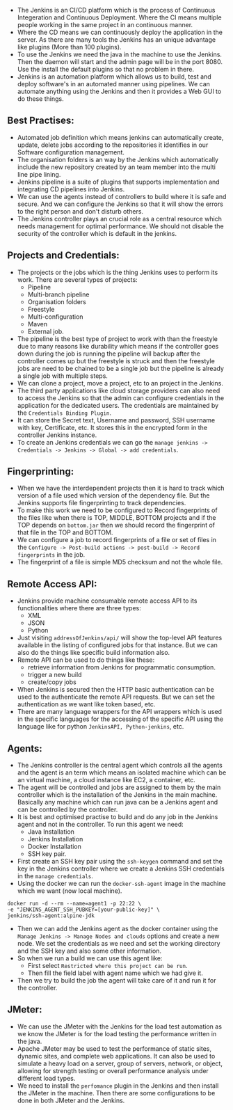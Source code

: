 - The Jenkins is an CI/CD platform which is the process of Continuous Integeration and Continuous Deployment. Where the CI means multiple people working in the same project in an continuous manner.
- Where the CD means we can continuously deploy the application in the server. As there are many tools the Jenkins has an unique advantage like plugins (More than 100 plugins). 
- To use the Jenkins we need the java in the machine to use the Jenkins. Then the daemon will start and the admin page will be in the port 8080. Use the install the default plugins so that no problem in there.
- Jenkins is an automation platform which allows us to build, test and deploy software's in an automated manner using pipelines. We can automate anything using the Jenkins and then it provides a Web GUI to do these things. 
## Best Practises:
- Automated job definition which means jenkins can automatically create, update, delete jobs according to the repositories it identifies in our Software configuration management.
- The organisation folders is an way by the Jenkins which automatically include the new repository created by an team member into the multi line pipe lining.
- Jenkins pipeline is a suite of plugins that supports implementation and integrating CD  pipelines into Jenkins.
- We can use the agents instead of controllers to build where it is safe and secure. And we can configure the Jenkins so that it will show the errors to the right person and don't disturb others.
- The Jenkins controller plays an crucial role as a central resource which needs management for optimal performance. We should not disable the security of the controller which is default in the jenkins.
## Projects and Credentials:
- The projects or the jobs which is the thing Jenkins uses to perform its work. There are several types of projects:
	- Pipeline
	- Multi-branch pipeline
	- Organisation folders
	- Freestyle
	- Multi-configuration
	- Maven
	- External job.
- The pipeline is the best type of project to work with than the freestyle due to many reasons like durability which means if the controller goes down during the job is running the pipeline will backup after the controller comes up but the freestyle is struck and then the freestyle jobs are need to be chained to be a single job but the pipeline is already a single job with multiple steps.
- We can clone a project, move a project, etc to an project in the Jenkins.  
- The third party applications like cloud storage providers can also need to access the Jenkins so that the admin can configure credentials in the application for the dedicated users. The credentials are maintained by the `Credentials Binding Plugin`.
- It can store the Secret text, Username and password, SSH username with key, Certificate, etc. It stores this in the encrypted form in the controller Jenkins instance.
- To create an Jenkins credentials we can go the `manage jenkins -> Credentials -> Jenkins -> Global -> add credentials`.
## Fingerprinting:
- When we have the interdependent projects then it is hard to track which version of a file used which version of the dependency file. But the Jenkins supports file fingerprinting to track dependencies.
- To make this work we need to be configured to Record fingerprints of the files like when there is TOP, MIDDLE, BOTTOM projects and if the TOP depends on `bottom.jar` then we should record the fingerprint of that file in the TOP and BOTTOM.
- We can configure a job to record fingerprints of a file or set of files in the `Configure -> Post-build actions -> post-build -> Record fingerprints` in the job.
- The fingerprint of a file is simple MD5 checksum and not the whole file. 
## Remote Access API:
- Jenkins provide machine consumable remote access API to its functionalities where there are three types:
	- XML
	- JSON
	- Python
- Just visiting `addressOfJenkins/api/` will show the top-level API features available in the listing of configured jobs for that instance. But we can also do the things like specific build information also.
- Remote API can be used to do things like these:
	- retrieve information from Jenkins for programmatic consumption.
	- trigger a new build
	- create/copy jobs
- When Jenkins is secured then the HTTP basic authentication can be used to the authenticate the remote API requests. But we can set the authentication as we want like token based, etc. 
- There are many language wrappers for the API wrappers which is used in the specific languages for the accessing of the specific API using the language like for python `JenkinsAPI, Python-jenkins`, etc.
## Agents:
- The Jenkins controller is the central agent which controls all the agents and the agent is an term which means an isolated machine which can be an virtual machine, a cloud instance like EC2, a container, etc. 
- The agent will be controlled and jobs are assigned to them by the main controller which is the installation of the Jenkins in the main machine. Basically any machine which can run java can be a Jenkins agent and can be controlled by the controller.
- It is best and optimised practise to build and do any job in the Jenkins agent and not in the controller. To run this agent we need:
	- Java Installation
	- Jenkins Installation
	- Docker Installation
	- SSH key pair.
- First create an SSH key pair using the `ssh-keygen` command and set the key in the Jenkins controller where we create a Jenkins SSH credentials in the `manage credentials`.
- Using the docker we can run the `docker-ssh-agent` image in the machine which we want (now local machine).
```
docker run -d --rm --name=agent1 -p 22:22 \
-e "JENKINS_AGENT_SSH_PUBKEY=[your-public-key]" \
jenkins/ssh-agent:alpine-jdk
```
- Then we can add the Jenkins agent as the docker container using the `Manage Jenkins -> Manage Nodes and clouds` options and create a new node. We set the credentials as we need and set the working directory and the SSH key and also some other information.
- So when we run a build we can use this agent like:
	- First select `Restricted where this project can be run`.
	- Then fill the field label with agent name which we had give it.
- Then we try to build the job the agent will take care of it and run it for the controller.
## JMeter:
- We can use the JMeter with the Jenkins for the load test automation as we know the JMeter is for the load testing the performance written in the java.
- Apache JMeter may be used to test the performance of static sites, dynamic sites, and complete web applications. It can also be used to simulate a heavy load on a server, group of servers, network, or object, allowing for strength testing or overall performance analysis under different load types.
- We need to install the `perfomance` plugin in the Jenkins and then install the JMeter in the machine. Then there are some configurations to be done in both JMeter and the Jenkins.
